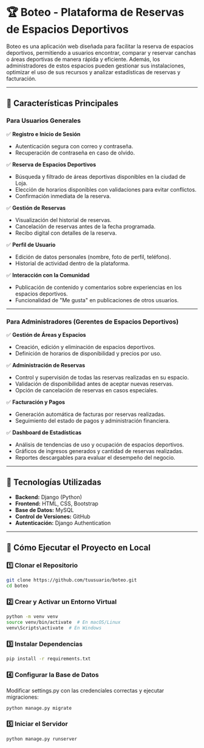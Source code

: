 # 🏆 Boteo - Plataforma de Reservas de Espacios Deportivos  

Boteo es una aplicación web diseñada para facilitar la reserva de espacios deportivos, permitiendo a usuarios encontrar, comparar y reservar canchas o áreas deportivas de manera rápida y eficiente. Además, los administradores de estos espacios pueden gestionar sus instalaciones, optimizar el uso de sus recursos y analizar estadísticas de reservas y facturación.

---

## 🚀 **Características Principales**  

### **Para Usuarios Generales**  
✅ **Registro e Inicio de Sesión**  
- Autenticación segura con correo y contraseña.  
- Recuperación de contraseña en caso de olvido.  

✅ **Reserva de Espacios Deportivos**  
- Búsqueda y filtrado de áreas deportivas disponibles en la ciudad de Loja.  
- Elección de horarios disponibles con validaciones para evitar conflictos.  
- Confirmación inmediata de la reserva.  

✅ **Gestión de Reservas**  
- Visualización del historial de reservas.  
- Cancelación de reservas antes de la fecha programada.  
- Recibo digital con detalles de la reserva.  

✅ **Perfil de Usuario**  
- Edición de datos personales (nombre, foto de perfil, teléfono).  
- Historial de actividad dentro de la plataforma.  

✅ **Interacción con la Comunidad**  
- Publicación de contenido y comentarios sobre experiencias en los espacios deportivos.  
- Funcionalidad de "Me gusta" en publicaciones de otros usuarios.  

---

### **Para Administradores (Gerentes de Espacios Deportivos)**  
✅ **Gestión de Áreas y Espacios**  
- Creación, edición y eliminación de espacios deportivos.  
- Definición de horarios de disponibilidad y precios por uso.  

✅ **Administración de Reservas**  
- Control y supervisión de todas las reservas realizadas en su espacio.  
- Validación de disponibilidad antes de aceptar nuevas reservas.  
- Opción de cancelación de reservas en casos especiales.  

✅ **Facturación y Pagos**  
- Generación automática de facturas por reservas realizadas.  
- Seguimiento del estado de pagos y administración financiera.  

✅ **Dashboard de Estadísticas**  
- Análisis de tendencias de uso y ocupación de espacios deportivos.  
- Gráficos de ingresos generados y cantidad de reservas realizadas.  
- Reportes descargables para evaluar el desempeño del negocio.  

---

## 🔧 **Tecnologías Utilizadas**  
- **Backend:** Django (Python)  
- **Frontend:** HTML, CSS, Bootstrap  
- **Base de Datos:** MySQL  
- **Control de Versiones:** GitHub  
- **Autenticación:** Django Authentication  

---

## 📌 **Cómo Ejecutar el Proyecto en Local**  

### **1️⃣ Clonar el Repositorio**  
```sh
git clone https://github.com/tuusuario/boteo.git
cd boteo
```

### **2️⃣ Crear y Activar un Entorno Virtual**
```sh
python -m venv venv
source venv/bin/activate  # En macOS/Linux
venv\Scripts\activate  # En Windows
```

### **3️⃣ Instalar Dependencias**  
```sh
pip install -r requirements.txt
```


### **4️⃣ Configurar la Base de Datos**
Modificar settings.py con las credenciales correctas y ejecutar migraciones:
```sh
python manage.py migrate
```


### **5️⃣ Iniciar el Servidor**
```sh
python manage.py runserver
```

